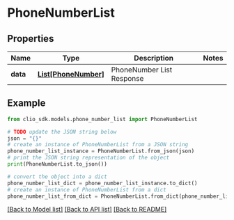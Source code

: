 # PhoneNumberList


## Properties

Name | Type | Description | Notes
------------ | ------------- | ------------- | -------------
**data** | [**List[PhoneNumber]**](PhoneNumber.md) | PhoneNumber List Response | 

## Example

```python
from clio_sdk.models.phone_number_list import PhoneNumberList

# TODO update the JSON string below
json = "{}"
# create an instance of PhoneNumberList from a JSON string
phone_number_list_instance = PhoneNumberList.from_json(json)
# print the JSON string representation of the object
print(PhoneNumberList.to_json())

# convert the object into a dict
phone_number_list_dict = phone_number_list_instance.to_dict()
# create an instance of PhoneNumberList from a dict
phone_number_list_from_dict = PhoneNumberList.from_dict(phone_number_list_dict)
```
[[Back to Model list]](../README.md#documentation-for-models) [[Back to API list]](../README.md#documentation-for-api-endpoints) [[Back to README]](../README.md)


